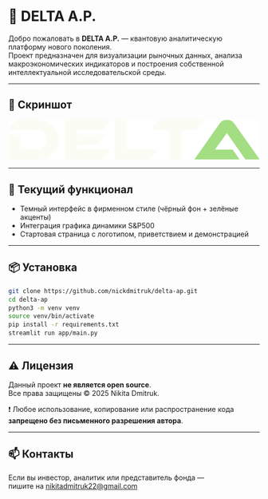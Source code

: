 # 🧠 DELTA A.P.

Добро пожаловать в **DELTA A.P.** — квантовую аналитическую платформу нового поколения.  
Проект предназначен для визуализации рыночных данных, анализа макроэкономических индикаторов и построения собственной интеллектуальной исследовательской среды.

---

## 📸 Скриншот

![Preview](app/assets/logos/delta_main_logo.png)

---

## 🚀 Текущий функционал

- Темный интерфейс в фирменном стиле (чёрный фон + зелёные акценты)
- Интеграция графика динамики S&P500
- Стартовая страница с логотипом, приветствием и демонстрацией

---

## 📦 Установка

```bash
git clone https://github.com/nickdmitruk/delta-ap.git
cd delta-ap
python3 -m venv venv
source venv/bin/activate
pip install -r requirements.txt
streamlit run app/main.py
```

---

## ⚠️ Лицензия

Данный проект **не является open source**.  
Все права защищены © 2025 Nikita Dmitruk.

❗ Любое использование, копирование или распространение кода **запрещено без письменного разрешения автора**.

---

## 📫 Контакты

Если вы инвестор, аналитик или представитель фонда —  
пишите на [nikitadmitruk22@gmail.com](mailto:nikitadmitruk22@gmail.com)
